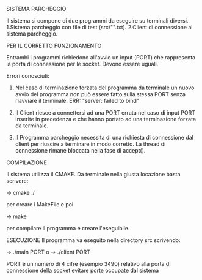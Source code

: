 SISTEMA PARCHEGGIO

  Il sistema si compone di due programmi da eseguire su terminali diversi.
  1.Sistema parcheggio con file di test (src/"".txt).
  2.Client di connessione al sistema parcheggio.


PER IL CORRETTO FUNZIONAMENTO

  Entrambi i programmi richiedono all'avvio un input (PORT) che rappresenta la
  porta di connessione per le socket.
  Devono essere uguali.

  Errori conosciuti:

 1. Nel caso di terminazione forzata del programma da terminale
    un nuovo avvio del programma non può essere fatto sulla stessa PORT senza riavviare
    il terminale.
    ERR: "server: failed to bind"

 2. Il Client riesce a connettersi ad una PORT errata nel caso di input PORT inserite
    in precedenza e che hanno portato ad una terminazione forzata da terminale.

 3. Il Programma parcheggio necessita di una richiesta di connessione dal client per riuscire 
    a terminare in modo corretto. La thread di connessione rimane bloccata nella fase di accept().

COMPILAZIONE

  Il sistema utilizza il CMAKE. Da terminale nella giusta locazione basta scrivere:

->   cmake ./

  per creare i MakeFile e poi

->  make

  per compilare il programma e creare l'eseguibile.


ESECUZIONE
  Il programma va eseguito nella directory src scrivendo:

-> ./main PORT
o
-> ./client PORT

PORT è un numero di 4 cifre (esempio 3490) relativo alla porta di connessione della socket
evitare porte occupate dal sistema
